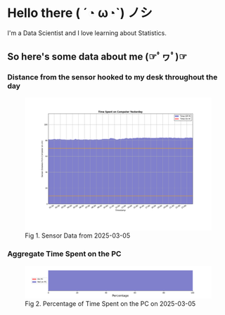 
# Hello there ( ´◔ ω◔`) ノシ

I'm a Data Scientist and I love learning about Statistics.

## So here's some data about me (☞ﾟヮﾟ)☞


### Distance from the sensor hooked to my desk throughout the day
<figure>
  <picture>
    <source media="(prefers-color-scheme: dark)" srcset="Pi/readme/graphs/lineplot/dark-plot-2025-03-05.png">
    <source media="(prefers-color-scheme: light)" srcset="Pi/readme/graphs/lineplot/light-plot-2025-03-05.png">
    <img alt="Shows a black logo in light color mode and a white one in dark color mode." src="Pi/readme/graphs/lineplot/light-plot-2025-03-05.png">
  </picture>
  <figcaption>Fig 1. Sensor Data from 2025-03-05</figcaption>
</figure>



### Aggregate Time Spent on the PC
<figure>
  <picture>
    <source media="(prefers-color-scheme: dark)" srcset="Pi/readme/graphs/barplot/dark-plot-2025-03-05.png">
    <source media="(prefers-color-scheme: light)" srcset="Pi/readme/graphs/barplot/light-plot-2025-03-05.png">
    <img alt="Shows a black logo in light color mode and a white one in dark color mode." src="Pi/readme/graphs/barplot/light-plot-2025-03-05.png">
  </picture>
  <figcaption>Fig 2. Percentage of Time Spent on the PC on 2025-03-05</figcaption>
</figure>
